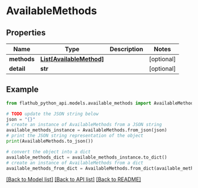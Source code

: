 # AvailableMethods


## Properties

Name | Type | Description | Notes
------------ | ------------- | ------------- | -------------
**methods** | [**List[AvailableMethod]**](AvailableMethod.md) |  | [optional] 
**detail** | **str** |  | [optional] 

## Example

```python
from flathub_python_api.models.available_methods import AvailableMethods

# TODO update the JSON string below
json = "{}"
# create an instance of AvailableMethods from a JSON string
available_methods_instance = AvailableMethods.from_json(json)
# print the JSON string representation of the object
print(AvailableMethods.to_json())

# convert the object into a dict
available_methods_dict = available_methods_instance.to_dict()
# create an instance of AvailableMethods from a dict
available_methods_from_dict = AvailableMethods.from_dict(available_methods_dict)
```
[[Back to Model list]](../README.md#documentation-for-models) [[Back to API list]](../README.md#documentation-for-api-endpoints) [[Back to README]](../README.md)


